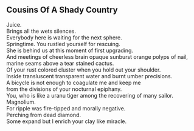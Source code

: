 Cousins Of A Shady Country
--------------------------
Juice.  
Brings all the wets silences.  
Everybody here is waiting for the next sphere.  
Springtime. You rustled yourself for rescuing.  
She is behind us at this moment of first upgrading.  
And meetings of cheerless brain opaque sunburst orange polyps of nail,  
marine seams above a tear stained cactus.  
Of your rust colored cluster when you hold out your shoulder.  
Inside transluscent transparent water and burnt umber precisions.  
A bicycle is not enough to coagulate me and keep me  
from the divisions of your nocturnal epiphany.  
You, who is like a uranu tiger among the recovering of many sailor.  
Magnolium.  
For ripple was fire-tipped and morally negative.  
Perching from dead diamond.  
Some expand but I enrich your clay like miracle.  

